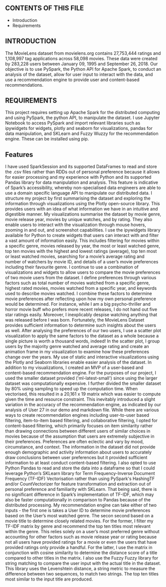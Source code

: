 CONTENTS OF THIS FILE
---------------------

 * Introduction
 * Requirements

INTRODUCTION
------------

The MovieLens dataset from movielens.org contains 27,753,444 ratings and 1,108,997 tag applications across 58,098 movies. These data were created by 283,228 users between January 09, 1995 and September 26, 2018. Our objective is to use PySpark, the Python API for Apache Spark, to conduct an analysis of the dataset, allow for user input to interact with the data, and use a recommendation engine to provide user and content-based recommendations.

REQUIREMENTS
------------

This project requires setting up Apache Spark for the distributed computing and using PySpark, the python API, to manipulate the dataset. I use Jupyter Notebook to access PySpark and import relevant libraries such as ipywidgets for widgets, plotly and seaborn for visualizations, pandas for data manipulation, and SKLearn and Fuzzy Wuzzy for the recommendation engine. These can be installed using pip. 


Features
------------
I have used SparkSession and its supported DataFrames to read and store the .csv files rather than RDDs out of personal preference because it allows for easier processing and my experience with Python and its supported Pandas library for data manipulation and analysis. This feature is indicative of Spark’s accessibility, whereby non-specialised data engineers are able to use a domain specific language API to manipulate our distributed data. 
	I structure my project by first summarising the dataset and exploring the information through visualizations using the Plotly open-source library. This provides users with an idea of what information we have in an intuitive and digestible manner. My visualizations summarise the dataset by movie genre, movie release year, movies by unique watches, and by rating. They also enable users to interact with the visualization through mouse hovers, zooming in and out, and screenshot capabilities. 
	I use the ipywidgets library available for Python to create widgets that users can interact with and filter a vast amount of information easily. This includes filtering for movies within a specific genre, movies released by year, the most or least watched genre, top ten movies with the highest and lowest ratings (average), top ten most or least watched movies, searching for a movie’s average rating and number of watchers by movie ID, and details of a user’s movie preferences including their favourite genre. 
  I continue to use a combination of visualizations and widgets to allow users to compare the movie preferences of two movie users from the dataset. I define preferences through various factors such as total number of movies watched from a specific genre, highest rated movies, movies watched from a specific year, and keywords used to describe movies watched. I combine these factors to determine movie preferences after reflecting upon how my own personal preference would be determined. For instance, while I am a big psycho-thriller and horror movie buff who prefers more recent releases, I do not hand out five star ratings easily. Moreover, I inexplicably despise watching anything that was released before I was born. Fortunately, the MovieLens Dataset provides sufficient information to determine such insights about the users as well. 
	After analysing the preferences of our two users, I use a scatter plot visualization to apply the same factors to the dataset as a whole  because a single picture is worth a thousand words, indeed! In the scatter plot, I group users by the majority genre watched and average rating and create an animation frame in my visualization to examine how these preferences change over the years. 
  My use of static and interactive visualizations using the Plotly and Seaborn libraries enable easier analysis of the dataset. In addition to my visualizations, I created an MVP of a user-based and content-based recommendation engine. For the purposes of our project, I used the smaller dataset provided ('ml-latest-small') since using the larger dataset was computationally expensive. I further divided the smaller dataset by 80% using sampling to speed up the computation time. When vectorised, this resulted in a 20,161 x 19 matrix which was easier to compute given the time and resource constraint. This  inevitably introduced a slight variation in the accuracy of the recommendation engine, as indicated by our analysis of User 27 in our demo and markdown file. 
	While there are various ways to create recommendation engines including user-to-user based filtering, item-to-item based filtering,  and collaborative filtering, I opted for content-based filtering, which primarily focuses on item similarity rather than drawing connections between different users of similar choices in movies because of the assumption that users are extremely subjective in their preferences. Preferences are often eclectic and vary by mood, circumstance, and context. The information in the dataset did not provide enough demographic and activity information  about users to accurately draw conclusions between user preferences but it provided sufficient information to at least conduct content-based filtering.
	I also opted to use Python Pandas to read and store the data into a dataframe so that I could leverage Python’s SKLearn library for Term Frequency-Inverse Document Frequency (TF-IDF) Vectorisation rather than using PySpark's HashingTF and/or CountVectorizer for feature transformation and extraction out of personal preference and familiarity with SKLearn. That being said, there is no significant difference in Spark’s implementation of TF-IDF, which may also be faster computationally in comparison to Pandas because of the distributed processing. 
	My recommendation engine can take either of two inputs - the first one is takes a User ID to determine movie preferences based on the User’s most watched genre. The secon second based on a movie title to determine closely related movies. For the former, I filter my TF-IDF matrix by genre and recommend the top ten titles most relevant within the genre. This relies solely on a user’s most preferred genre without accounting for other factors such as movie release year or rating because not all users have provided ratings for a movie or even the users that have provided ratings only provide a handful. For the latter, I use  the matrix in conjunction with cosine similarity to determine the distance score of a title compared to other titles in the matrix. I also use the Fuzzy Fuzzy library for string matching to compare the user input with the actual title in the dataset. This library uses the Levenshtein distance, a string metric to measure the difference between two sequences, to match two strings. The top ten titles most similar to the input title are produced. 
